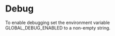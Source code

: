 # Debug

To enable debugging set the environment variable GLOBAL_DEBUG_ENABLED to a non-empty string.